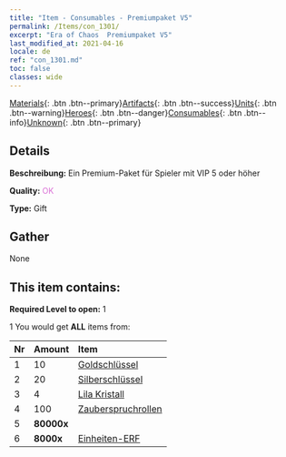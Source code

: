 ```yaml
---
title: "Item - Consumables - Premiumpaket V5"
permalink: /Items/con_1301/
excerpt: "Era of Chaos  Premiumpaket V5"
last_modified_at: 2021-04-16
locale: de
ref: "con_1301.md"
toc: false
classes: wide
---
```

 [Materials](/de/Items/){: .btn .btn--primary}[Artifacts](/de/Items/Artifacts/){: .btn .btn--success}[Units](/de/Items/Units/){: .btn .btn--warning}[Heroes](/de/Items/Heroes/){: .btn .btn--danger}[Consumables](/de/Items/Consumables/){: .btn .btn--info}[Unknown](/de/Items/Unknown/){: .btn .btn--primary}

## Details
 **Beschreibung:** Ein Premium-Paket für Spieler mit VIP 5 oder höher

 **Quality:** <span style="color: #DA70D6">OK</span>

 **Type:** Gift

## Gather

  None

## This item contains:

 **Required Level to open:** 1

 1 You would get **ALL** items  from:

  | Nr | Amount |     Item    |
  |:---|:-------|:------------|
  | 1 | 10 | [Goldschlüssel](/de/Items/con_783/) |  | 
  | 2 | 20 | [Silberschlüssel](/de/Items/con_693/) |  | 
  | 3 | 4 | [Lila Kristall](/de/Items/con_720/) |  | 
  | 4 | 100 | [Zauberspruchrollen](/de/Items/con_694/) |  | 
  | 5 |  **80000x** | <i class="fas fa-coins"/> |  | 
  | 6 |  **8000x** | [Einheiten-ERF](/de/Items/con_902/) |  | 
